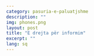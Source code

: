 ```yaml
---
category: pasuria-e-paluatjshme
description: ""
img: phones.png
layout: post
title: "E drejta për informim"
excerpt: ""
lang: sq
---
```

